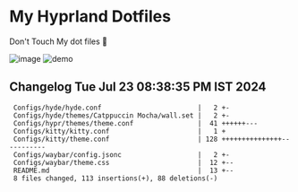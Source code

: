 # My Hyprland Dotfiles
  Don't Touch My dot files 🙂
 

  ![image](https://github.com/ALEX5402/dotfiles/assets/76860596/2fbe6020-4d76-4cf7-b052-58ff43cda405)
  ![demo](https://github.com/ALEX5402/dotfiles/assets/76860596/ff68bba7-e8da-49d3-a716-3ed3d73cfc25)

 
## Changelog Tue Jul 23 08:38:35 PM IST 2024
```
 Configs/hyde/hyde.conf                        |   2 +-
 Configs/hyde/themes/Catppuccin Mocha/wall.set |   2 +-
 Configs/hypr/themes/theme.conf                |  41 ++++++---
 Configs/kitty/kitty.conf                      |   1 +
 Configs/kitty/theme.conf                      | 128 +++++++++++++++-----------
 Configs/waybar/config.jsonc                   |   2 +-
 Configs/waybar/theme.css                      |  12 +--
 README.md                                     |  13 +--
 8 files changed, 113 insertions(+), 88 deletions(-)
```
 
